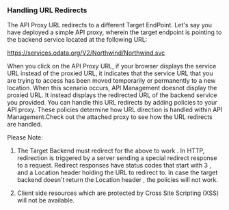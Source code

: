 ### Handling URL Redirects
The API Proxy URL redirects to a different Target EndPoint.
Let's say you have deployed a simple API proxy, wherein the target endpoint is pointing to the backend service located at the following URL:

https://services.odata.org/V2/Northwind/Northwind.svc

When you click on the API Proxy URL, if your browser displays the service URL instead of the proxied URL, it indicates that the service URL that you are trying to access has been moved temporarily or permanently to a new location. When this scenario occurs, API Management doesnot display the proxied URL. It instead displays the redirected URL of the backend service you provided.
You can handle this URL redirects by adding policies to your API proxy. These policies determine how URL direction is handled within API Management.Check out the attached proxy to see how the URL redirects are handled. 

Please Note:

1. The Target Backend must redirect for the above to work . In HTTP, redirection is triggered by a server sending a special redirect response to a request. Redirect responses have status codes that start with 3 , and a Location header holding the URL to redirect to. In case the target backend doesn't return the Location header , the policies will not work.

2. Client side resources which are protected by Cross Site Scripting (XSS) will not be available.

